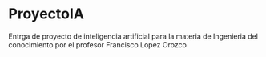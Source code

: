 # ProyectoIA
Entrga de proyecto de inteligencia artificial para la materia de Ingenieria del conocimiento por el profesor Francisco Lopez Orozco
